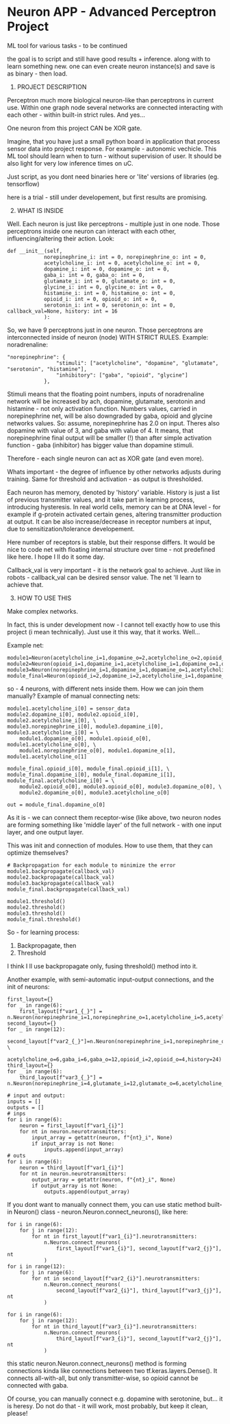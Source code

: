 # Neuron APP - Advanced Perceptron Project
ML tool for various tasks - to be continued

the goal is to script and still have good results + inference. along with to learn something new. one can even create neuron instance(s) and save is as binary - then load.

1. PROJECT DESCRIPTION

Perceptron much more biological neuron-like than perceptrons in current use. Within one graph node several networks are connected interacting with each other - within built-in strict rules. And yes...

One neuron from this project CAN be XOR gate.

Imagine, that you have just a small python board in application that process sensor data into project response. For example - autonomic vechicle. This ML tool should learn when to turn - without supervision of user.
It should be also light for very low inference times on uC. 

Just script, as you dont need binaries here or 'lite' versions of libraries (eg. tensorflow)

here is a trial - still under developement, but first results are promising.


2. WHAT IS INSIDE

Well. Each neuron is just like perceptrons - multiple just in one node. Those perceptrons inside one neuron can interact with each other, influencing/altering their action. Look:

    def __init__(self, 
                norepinephrine_i: int = 0, norepinephrine_o: int = 0,
                acetylcholine_i: int = 0, acetylcholine_o: int = 0,
                dopamine_i: int = 0, dopamine_o: int = 0,
                gaba_i: int = 0, gaba_o: int = 0,
                glutamate_i: int = 0, glutamate_o: int = 0,
                glycine_i: int = 0, glycine_o: int = 0,
                histamine_i: int = 0, histamine_o: int = 0,
                opioid_i: int = 0, opioid_o: int = 0,
                serotonin_i: int = 0, serotonin_o: int = 0, callback_val=None, history: int = 16
                ):

So, we have 9 perceptrons just in one neuron. Those perceptrons are interconnected inside of neuron (node) WITH STRICT RULES. Example: noradrenaline:

    "norepinephrine": {
                    "stimuli": ["acetylcholine", "dopamine", "glutamate", "serotonin", "histamine"],
                    "inhibitory": ["gaba", "opioid", "glycine"]
                },
            
Stimuli means that the floating point numbers, inputs of noradrenaline network will be increased by ach, dopamine, glutamate, serotonin and histamine - not only activation function. Numbers values, carried in norepinephrine net, will be also downgraded by gaba, opioid and glycine networks values.
So: assume, norepinephrine has 2.0 on input. Theres also dopamine with value of 3, and gaba with value of 4. It means, that norepinephrine final output will be smaller (!) than after simple activation function - gaba (inhibitor) has bigger value than dopamine stimuli.

Therefore - each single neuron can act as XOR gate (and even more).

Whats important - the degree of influence by other networks adjusts during training. Same for threshold and activation - as output is thresholded.

Each neuron has memory, denoted by 'history' variable. History is just a list of previous transmitter values, and it take part in learning process, introducing hysteresis.
In real world cells, memory can be at DNA level - for example if g-protein activated certain genes, altering transmitter production at output. It can be also increase/decrease in receptor numbers at input, due to sensitization/tolerance developement. 

Here number of receptors is stable, but their response differs. It would be nice to code net with floating internal structure over time - not predefined like here. I hope I ll do it some day.

Callback_val is very important - it is the network goal to achieve. Just like in robots - callback_val can be desired sensor value. The net 'll learn to achieve that.

3. HOW TO USE THIS

Make complex networks. 

In fact, this is under development now - I cannot tell exactly how to use this project (i mean technically). Just use it this way, that it works. Well...

Example net:

    module1=Neuron(acetylcholine_i=1,dopamine_o=2,acetylcholine_o=2,opioid_o=1,norepinephrine_o=1,callback_val=callback_val)
    module2=Neuron(opioid_i=1,dopamine_i=1,acetylcholine_i=1,dopamine_o=1,opioid_o=1,callback_val=callback_val)
    module3=Neuron(norepinephrine_i=1,dopamine_i=1,dopamine_o=1,acetylcholine_i=1,acetylcholine_o=1,opioid_o=1,callback_val=callback_val)
    module_final=Neuron(opioid_i=2,dopamine_i=2,acetylcholine_i=1,dopamine_o=1,callback_val=callback_val)

so - 4 neurons, with different nets inside them. How we can join them manually? Example of manual connecting nets:

    module1.acetylcholine_i[0] = sensor_data
    module2.dopamine_i[0], module2.opioid_i[0], module2.acetylcholine_i[0], \
    module3.norepinephrine_i[0], module3.dopamine_i[0], module3.acetylcholine_i[0] = \
        module1.dopamine_o[0], module1.opioid_o[0], module1.acetylcholine_o[0], \
        module1.norepinephrine_o[0], module1.dopamine_o[1], module1.acetylcholine_o[1]

    module_final.opioid_i[0], module_final.opioid_i[1], \
    module_final.dopamine_i[0], module_final.dopamine_i[1], module_final.acetylcholine_i[0] = \
        module2.opioid_o[0], module3.opioid_o[0], module3.dopamine_o[0], \
        module2.dopamine_o[0], module3.acetylcholine_o[0]

    out = module_final.dopamine_o[0]

As it is - we can connect them receptor-wise (like above, two neuron nodes are forming something like 'middle layer' of the full network - with one input layer, and one output layer.

This was init and connection of modules. How to use them, that they can optimize themselves?

    # Backpropagation for each module to minimize the error
    module1.backpropagate(callback_val)
    module2.backpropagate(callback_val)
    module3.backpropagate(callback_val)
    module_final.backpropagate(callback_val)

    module1.threshold()
    module2.threshold()
    module3.threshold()
    module_final.threshold()

So - for learning process: 
1. Backpropagate, then
2. Threshold

I think I ll use backpropagate only, fusing threshold() method into it.

Another example, with semi-automatic input-output connections, and the init of neurons:

    first_layout={}
    for _ in range(6):
        first_layout[f"var1_{_}"] = n.Neuron(norepinephrine_i=1,norepinephrine_o=1,acetylcholine_i=5,acetylcholine_o=6,gaba_i=5,gaba_o=6,opioid_o=2,history=12)
    second_layout={}
    for _ in range(12):
        second_layout[f"var2_{_}"]=n.Neuron(norepinephrine_i=1,norepinephrine_o=4,glutamate_i=6,glutamate_o=12,acetylcholine_i=6, \ 
                                            acetylcholine_o=6,gaba_i=6,gaba_o=12,opioid_i=2,opioid_o=4,history=24)
    third_layout={}
    for _ in range(6):
        third_layout[f"var3_{_}"] = n.Neuron(norepinephrine_i=4,glutamate_i=12,glutamate_o=6,acetylcholine_i=6,gaba_i=6,opioid_i=4,history=56)
    
    # input and output:
    inputs = []
    outputs = []
    # inps
    for i in range(6):
        neuron = first_layout[f"var1_{i}"]
        for nt in neuron.neurotransmitters:
            input_array = getattr(neuron, f"{nt}_i", None)
            if input_array is not None:
                inputs.append(input_array)
    # outs
    for i in range(6):
        neuron = third_layout[f"var1_{i}"]
        for nt in neuron.neurotransmitters:
            output_array = getattr(neuron, f"{nt}_i", None)
            if output_array is not None:
                outputs.append(output_array)

If you dont want to manually connect them, you can use static method built-in Neuron() class - neuron.Neuron.connect_neurons(), like here:

    for i in range(6):
        for j in range(12):
            for nt in first_layout[f"var1_{i}"].neurotransmitters:
                n.Neuron.connect_neurons(
                    first_layout[f"var1_{i}"], second_layout[f"var2_{j}"], nt
                )
    for i in range(12):
        for j in range(6):
            for nt in second_layout[f"var2_{i}"].neurotransmitters:
                n.Neuron.connect_neurons(
                    second_layout[f"var2_{i}"], third_layout[f"var3_{j}"], nt
                )
    
    for i in range(6):
        for j in range(12):
            for nt in third_layout[f"var3_{i}"].neurotransmitters:
                n.Neuron.connect_neurons(
                    third_layout[f"var3_{i}"], second_layout[f"var2_{j}"], nt
                )

this static neuron.Neuron.connect_neurons() method is forming connections kinda like connections between two tf.keras.layers.Dense(). It connects all-with-all, but only transmitter-wise, so opioid cannot be connected with gaba.

Of course, you can manually connect e.g. dopamine with serotonine, but... it is heresy. Do not do that - it will work, most probably, but keep it clean, please!
